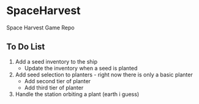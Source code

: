 # SpaceHarvest
Space Harvest Game Repo

## To Do List
1. Add a seed inventory to the ship
   - Update the inventory when a seed is planted
3. Add seed selection to planters - right now there is only a basic planter
   - Add second tier of planter
   - Add third tier of planter
4. Handle the station orbiting a plant (earth i guess)
